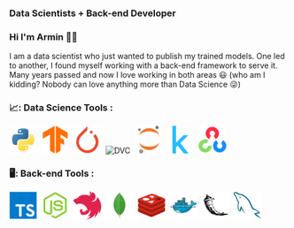 ### Data Scientists + Back-end Developer

### Hi I'm Armin 👋🏼

I am a data scientist who just wanted to publish my trained models. One led to another, I found myself working with a back-end framework to serve it. Many years passed and now I love working in both areas 😃 (who am I kidding? Nobody can love anything more than Data Science 😜)

### 📈: Data Science Tools :
<div>


  <img src="https://github.com/devicons/devicon/blob/master/icons/python/python-original.svg" title="python" alt="python" width="50" height="50"/>&nbsp;
  <img src="https://github.com/devicons/devicon/blob/master/icons/tensorflow/tensorflow-original.svg" title="tensorflow" alt="tensorflow" width="50" height="50"/>&nbsp;
 <img src="https://github.com/devicons/devicon/blob/master/icons/pytorch/pytorch-original.svg" title="pyTorch" alt="pyTorch" width="50" height="50"/>&nbsp;
 <img src="https://github.com/armin3731/armin3731/assets/32842600/a3046f77-c2af-4843-9c07-9672a748e95a" title="DVC" alt="DVC" width="50" height="50"/>&nbsp;
<img src="https://github.com/devicons/devicon/blob/master/icons/jupyter/jupyter-original.svg" title="jupyter" alt="jupyter" width="50" height="50"/>&nbsp;
<img src="https://github.com/devicons/devicon/blob/master/icons/kaggle/kaggle-original.svg" title="kaggle" alt="kaggle" width="50" height="50"/>&nbsp;
<img src="https://github.com/devicons/devicon/blob/master/icons/opencv/opencv-original.svg" title="opencv" alt="opencv" width="50" height="50"/>&nbsp;
 
</div>

### 🖥️: Back-end Tools :
<div>
  
  <img src="https://github.com/devicons/devicon/blob/master/icons/typescript/typescript-original.svg" title="typescript" alt="typescript" width="50" height="50"/>&nbsp;
 <img src="https://github.com/devicons/devicon/blob/master/icons/nodejs/nodejs-original.svg" title="nodejs" alt="nodejs" width="50" height="50"/>&nbsp;
 <img src="https://github.com/devicons/devicon/blob/master/icons/nestjs/nestjs-plain.svg" title="nestjs" alt="nestjs" width="50" height="50"/>&nbsp;
<img src="https://github.com/devicons/devicon/blob/master/icons/mongodb/mongodb-original.svg" title="mongodb" alt="mongodb" width="50" height="50"/>&nbsp;
<img src="https://github.com/devicons/devicon/blob/master/icons/redis/redis-original.svg" title="redis" alt="redis" width="50" height="50"/>&nbsp;
<img src="https://github.com/devicons/devicon/blob/master/icons/docker/docker-original.svg" title="docker" alt="docker" width="50" height="50"/>&nbsp;
<img src="https://github.com/devicons/devicon/blob/master/icons/flask/flask-original.svg" title="flask" alt="flask" width="50" height="50"/>&nbsp;
<img src="https://github.com/devicons/devicon/blob/master/icons/mysql/mysql-original.svg" title="mysql" alt="mysql" width="50" height="50"/>&nbsp;
</div>
